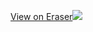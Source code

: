 [View on Eraser![](https://app.eraser.io/workspace/suqyYCsYANbFnCyLIiIT/preview?elements=7ieTQeGRbrogWJ5v32yzpg&type=embed)](https://app.eraser.io/workspace/suqyYCsYANbFnCyLIiIT?elements=7ieTQeGRbrogWJ5v32yzpg)